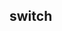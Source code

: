 ## switch

<!-- UTSCOMJSON.switch.description -->

<!-- UTSCOMJSON.switch.attrubute -->

<!-- UTSCOMJSON.switch.event -->

<!-- UTSCOMJSON.switch.example -->

<!-- UTSCOMJSON.switch.compatibility -->

<!-- UTSCOMJSON.switch.reference -->

